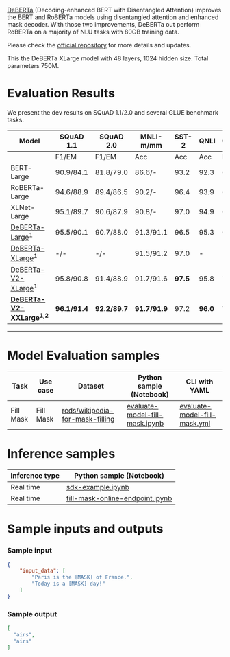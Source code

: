 [DeBERTa](https://arxiv.org/abs/2006.03654) (Decoding-enhanced BERT with Disentangled Attention) improves the BERT and RoBERTa models using disentangled attention and enhanced mask decoder. With those two improvements, DeBERTa out perform RoBERTa on a majority of NLU tasks with 80GB training data. 

Please check the [official repository](https://github.com/microsoft/DeBERTa) for more details and updates.

This the DeBERTa XLarge model with 48 layers, 1024 hidden size. Total parameters 750M.

# Evaluation Results

We present the dev results on SQuAD 1.1/2.0 and several GLUE benchmark tasks.

| Model                                                                                       | SQuAD 1.1     | SQuAD 2.0     | MNLI-m/mm     | SST-2    | QNLI     | CoLA     | RTE      | MRPC          | QQP           | STS-B         |
| ------------------------------------------------------------------------------------------- | ------------- | ------------- | ------------- | -------- | -------- | -------- | -------- | ------------- | ------------- | ------------- |
|                                                                                             | F1/EM         | F1/EM         | Acc           | Acc      | Acc      | MCC      | Acc      | Acc/F1        | Acc/F1        | P/S           |
| BERT-Large                                                                                  | 90.9/84.1     | 81.8/79.0     | 86.6/-        | 93.2     | 92.3     | 60.6     | 70.4     | 88.0/-        | 91.3/-        | 90.0/-        |
| RoBERTa-Large                                                                               | 94.6/88.9     | 89.4/86.5     | 90.2/-        | 96.4     | 93.9     | 68.0     | 86.6     | 90.9/-        | 92.2/-        | 92.4/-        |
| XLNet-Large                                                                                 | 95.1/89.7     | 90.6/87.9     | 90.8/-        | 97.0     | 94.9     | 69.0     | 85.9     | 90.8/-        | 92.3/-        | 92.5/-        |
| [DeBERTa-Large](https://huggingface.co/microsoft/deberta-large)<sup>1</sup>                 | 95.5/90.1     | 90.7/88.0     | 91.3/91.1     | 96.5     | 95.3     | 69.5     | 91.0     | 92.6/94.6     | 92.3/-        | 92.8/92.5     |
| [DeBERTa-XLarge](https://huggingface.co/microsoft/deberta-xlarge)<sup>1</sup>               | -/-           | -/-           | 91.5/91.2     | 97.0     | -        | -        | 93.1     | 92.1/94.3     | -             | 92.9/92.7     |
| [DeBERTa-V2-XLarge](https://huggingface.co/microsoft/deberta-v2-xlarge)<sup>1</sup>         | 95.8/90.8     | 91.4/88.9     | 91.7/91.6     | **97.5** | 95.8     | 71.1     | **93.9** | 92.0/94.2     | 92.3/89.8     | 92.9/92.9     |
| **[DeBERTa-V2-XXLarge](https://huggingface.co/microsoft/deberta-v2-xxlarge)<sup>1,2</sup>** | **96.1/91.4** | **92.2/89.7** | **91.7/91.9** | 97.2     | **96.0** | **72.0** | 93.5     | **93.1/94.9** | **92.7/90.3** | **93.2/93.1** |
--------

# Model Evaluation samples

Task | Use case | Dataset | Python sample (Notebook) | CLI with YAML
|--|--|--|--|--|
Fill Mask|Fill Mask|<a href="https://huggingface.co/datasets/rcds/wikipedia-for-mask-filling" target="_blank">rcds/wikipedia-for-mask-filling</a>|<a href="https://aka.ms/azureml-eval-sdk-fill-mask/" target="_blank">evaluate-model-fill-mask.ipynb</a>|<a href="https://aka.ms/azureml-eval-cli-fill-mask/" target="_blank">evaluate-model-fill-mask.yml</a>

# Inference samples

Inference type|Python sample (Notebook)
|--|--|
Real time|[sdk-example.ipynb](https://aka.ms/sdk-notebook-examples)
Real time|[fill-mask-online-endpoint.ipynb](https://aka.ms/fill-mask-online-endpoint-oss)

# Sample inputs and outputs

### Sample input
```json
{
    "input_data": [
        "Paris is the [MASK] of France.",
        "Today is a [MASK] day!"
    ]
}
```

### Sample output
```json
[
  "airs",
  "airs"
]
```
